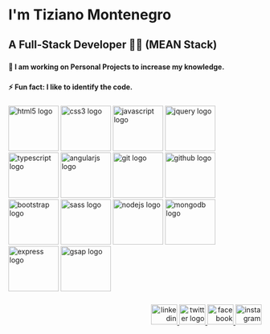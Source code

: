 <h1 align="left">I'm Tiziano Montenegro</h1>

###

<h2 align="left">A Full-Stack Developer 👨‍💻 (MEAN Stack)</h2>

###

<h4 align="left">🔭 I am working on Personal Projects to increase my knowledge.</h4>

###

<h4 align="left">⚡ Fun fact: I like to identify the code.</h4>

###

<div align="left">
  <img src="https://cdn.jsdelivr.net/gh/devicons/devicon/icons/html5/html5-original.svg" height="90" width="100" alt="html5 logo"  />
  <img src="https://cdn.jsdelivr.net/gh/devicons/devicon/icons/css3/css3-original.svg" height="90" width="100" alt="css3 logo"  />
  <img src="https://cdn.jsdelivr.net/gh/devicons/devicon/icons/javascript/javascript-original.svg" height="90" width="100" alt="javascript logo"  />
  <img src="https://cdn.jsdelivr.net/gh/devicons/devicon/icons/jquery/jquery-original.svg" height="90" width="100" alt="jquery logo"  />
  <img src="https://cdn.jsdelivr.net/gh/devicons/devicon/icons/typescript/typescript-original.svg" height="90" width="100" alt="typescript logo"  />
  <img src="https://cdn.jsdelivr.net/gh/devicons/devicon/icons/angularjs/angularjs-original.svg" height="90" width="100" alt="angularjs logo"  />
  <img src="https://cdn.jsdelivr.net/gh/devicons/devicon/icons/git/git-original.svg" height="90" width="100" alt="git logo"  />
  <img src="https://cdn.jsdelivr.net/gh/devicons/devicon/icons/github/github-original.svg" height="90" width="100" alt="github logo"  />
  <img src="https://cdn.jsdelivr.net/gh/devicons/devicon/icons/bootstrap/bootstrap-original.svg" height="90" width="100" alt="bootstrap logo"  />
  <img src="https://cdn.jsdelivr.net/gh/devicons/devicon/icons/sass/sass-original.svg" height="90" width="100" alt="sass logo"  />
  <img src="https://cdn.jsdelivr.net/gh/devicons/devicon/icons/nodejs/nodejs-original.svg" height="90" width="100" alt="nodejs logo"  />
  <img src="https://cdn.jsdelivr.net/gh/devicons/devicon/icons/mongodb/mongodb-original.svg" height="90" width="100" alt="mongodb logo"  />
  <img src="https://cdn.jsdelivr.net/gh/devicons/devicon/icons/express/express-original.svg" height="90" width="100" alt="express logo"  />
  <img src="https://raw.githubusercontent.com/tizielpro/icons/main/Gsap.png" height="90" width="100" alt="gsap logo"  />
</div>

###

<div align="right">
  <a href="https://www.linkedin.com/in/tiziano-montenegro-8133a6238/" target="_blank">
    <img src="https://raw.githubusercontent.com/maurodesouza/profile-readme-generator/master/src/assets/icons/social/linkedin/default.svg" width="52" height="40" alt="linkedin logo"  />
  </a>
  <a href="https://twitter.com/tznmonte" target="_blank">
    <img src="https://raw.githubusercontent.com/maurodesouza/profile-readme-generator/master/src/assets/icons/social/twitter/default.svg" width="52" height="40" alt="twitter logo"  />
  </a>
  <a href="https://www.facebook.com/tznmonte" target="_blank">
    <img src="https://raw.githubusercontent.com/maurodesouza/profile-readme-generator/master/src/assets/icons/social/facebook/default.svg" width="52" height="40" alt="facebook logo"  />
  </a>
  <a href="https://www.instagram.com/tizianomontenegro07/" target="_blank">
    <img src="https://raw.githubusercontent.com/maurodesouza/profile-readme-generator/master/src/assets/icons/social/instagram/default.svg" width="52" height="40" alt="instagram logo"  />
  </a>
</div>

###
